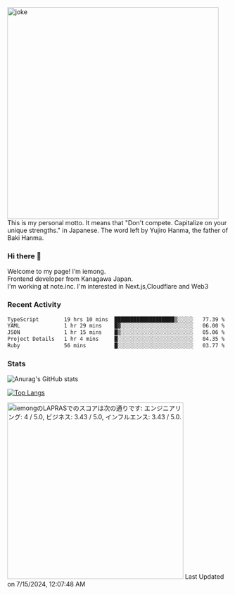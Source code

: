 <img width="480" src="https://text-pict.vercel.app/%E7%AB%B6%E3%81%86%E3%81%AA%E6%8C%81%E3%81%A1%E5%91%B3%E3%82%92%E6%B4%BB%E3%81%8B%E3%81%9B" alt="joke" />
This is my personal motto. It means that "Don't compete. Capitalize on your unique strengths." in Japanese. The word left by Yujiro Hanma, the father of Baki Hanma.


### Hi there 🍵
Welcome to my page! I’m iemong.   
Frontend developer from Kanagawa Japan.   
I'm working at note.inc.
I'm interested in Next.js,Cloudflare and Web3

### Recent Activity
<!--START_SECTION:waka-->

```txt
TypeScript        19 hrs 10 mins  ███████████████████▒░░░░░   77.39 %
YAML              1 hr 29 mins    █▓░░░░░░░░░░░░░░░░░░░░░░░   06.00 %
JSON              1 hr 15 mins    █▒░░░░░░░░░░░░░░░░░░░░░░░   05.06 %
Project Details   1 hr 4 mins     █░░░░░░░░░░░░░░░░░░░░░░░░   04.35 %
Ruby              56 mins         █░░░░░░░░░░░░░░░░░░░░░░░░   03.77 %
```

<!--END_SECTION:waka-->

### Stats

![Anurag's GitHub stats](https://github-readme-stats-taupe-psi.vercel.app/api?username=iemong&count_private=true&show_icons=true&theme=dracula)


[![Top Langs](https://github-readme-stats-taupe-psi.vercel.app/api/top-langs/?username=iemong&layout=compact&theme=dracula)](https://github.com/anuraghazra/github-readme-stats)


<!--START_SECTION:lapras-card-->
<p ><a href="https://lapras.com/public/iemong" target="_blank" rel="noopener noreferrer"><img alt="iemongのLAPRASでのスコアは次の通りです: エンジニアリング: 4 / 5.0, ビジネス: 3.43 / 5.0, インフルエンス: 3.43 / 5.0." src="https://lapras-card-generator.vercel.app/api/svg?e=4&b=3.43&i=3.43&b1=%23020E27&b2=%230E5593&i1=%23030E21&i2=%231688BF&l=ja" width="400" ></a>  
Last Updated on 7/15/2024, 12:07:48 AM</p>
<!--END_SECTION:lapras-card-->
